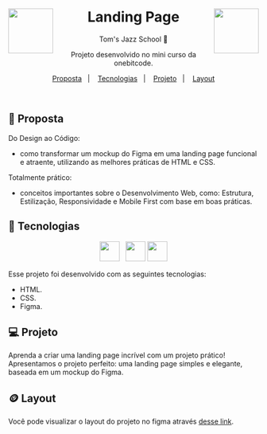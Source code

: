 <div align="center">
<a href="https://github.com/patyfil" target="_blank"><img align="left" height="90px" src="https://cdn.jsdelivr.net/gh/devicons/devicon/icons/html5/html5-original-wordmark.svg">
<img align="right" height="90px" src="https://cdn.jsdelivr.net/gh/devicons/devicon/icons/css3/css3-original-wordmark.svg"></a>

<h1>Landing Page</h1>
<p>Tom's Jazz School 🎷</p>
</div>

<p align="center">
Projeto desenvolvido no mini curso da onebitcode.
</p>

<p align="center">
  <a href="#-proposta">Proposta</a>&nbsp;&nbsp;&nbsp;|&nbsp;&nbsp;&nbsp;
  <a href="#-tecnologias">Tecnologias</a>&nbsp;&nbsp;&nbsp;|&nbsp;&nbsp;&nbsp;
  <a href="#-projeto">Projeto</a>&nbsp;&nbsp;&nbsp;|&nbsp;&nbsp;&nbsp;
  <a href="#-layout">Layout</a>
</p>
<br>

## 💭 Proposta

Do Design ao Código:
- como transformar um mockup do Figma em uma landing page funcional e atraente, utilizando as melhores práticas de HTML e CSS.

Totalmente prático:
- conceitos importantes sobre o Desenvolvimento Web, como: Estrutura, Estilização, Responsividade e Mobile First com base em boas práticas.


## 🚀 Tecnologias

<div align="center">

<a href="https://github.com/patyfil"><img src="https://cdn.jsdelivr.net/gh/devicons/devicon/icons/html5/html5-original-wordmark.svg" width="40px"/></a>&nbsp;&nbsp;
<a href="https://github.com/patyfil"><img src="https://cdn.jsdelivr.net/gh/devicons/devicon/icons/css3/css3-original-wordmark.svg" width="40px"/></a>
<a href="https://github.com/patyfil"><img src="https://cdn.jsdelivr.net/gh/devicons/devicon/icons/figma/figma-original.svg" width="40px"></a>

</div>

Esse projeto foi desenvolvido com as seguintes tecnologias:

- HTML.
- CSS.
- Figma.

## 💻 Projeto

Aprenda a criar uma landing page incrível com um projeto prático! Apresentamos o projeto perfeito: uma landing page simples e elegante, baseada em um mockup do Figma.

## 🪙 Layout

Você pode visualizar o layout do projeto no figma através <a href="https://www.figma.com/file/76GJ4uK7PyKeAo6dcpVyjA/Tom's-Jazz-School?type=design&node-id=0-1&mode=design&t=RDQBGyLx6PwBhzpE-0" target="_blank">desse link</a>.
